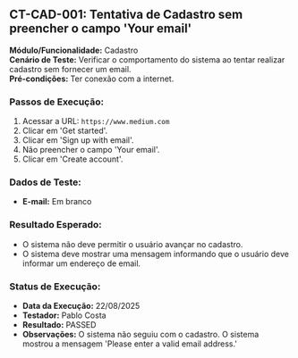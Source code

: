 ## CT-CAD-001: Tentativa de Cadastro sem preencher o campo 'Your email'

**Módulo/Funcionalidade:**  Cadastro  
**Cenário de Teste:** Verificar o comportamento do sistema ao tentar realizar cadastro sem fornecer um email.  
**Pré-condições:** Ter conexão com a internet.  

### Passos de Execução:
1.  Acessar a URL: `https://www.medium.com`  
2.  Clicar em 'Get started'.  
3.  Clicar em 'Sign up with email'.  
4.  Não preencher o campo 'Your email'.  
5.  Clicar em 'Create account'.  

### Dados de Teste:
* **E-mail:** Em branco  

### Resultado Esperado:
* O sistema não deve permitir o usuário avançar no cadastro.  
* O sistema deve mostrar uma mensagem informando que o usuário deve informar um endereço de email.  

### Status de Execução:
* **Data da Execução:** 22/08/2025  
* **Testador:** Pablo Costa  
* **Resultado:** PASSED  
* **Observações:** O sistema não seguiu com o cadastro. O sistema mostrou a mensagem 'Please enter a valid email address.'  
